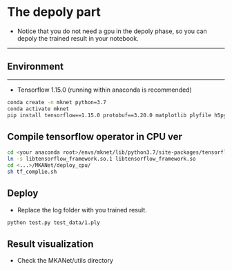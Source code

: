 # The depoly part

- Notice that you do not need a gpu in the depoly phase, so you can depoly the trained result in your notebook.

---
## Environment
---
- Tensorflow 1.15.0 (running within anaconda is recommended)

```bash
conda create -n mknet python=3.7
conda activate mknet
pip install tensorflow==1.15.0 protobuf==3.20.0 matplotlib plyfile h5py
```

## Compile tensorflow operator in CPU ver
```bash
cd <your anaconda root>/envs/mknet/lib/python3.7/site-packages/tensorflow_core
ln -s libtensorflow_framework.so.1 libtensorflow_framework.so
cd <...>/MKANet/deploy_cpu/
sh tf_complie.sh
```

## Deploy
- Replace the log folder with you trained result.
```bash
python test.py test_data/1.ply
```

## Result visualization
- Check the MKANet/utils directory
